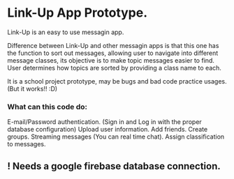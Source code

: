 # Link-Up App Prototype.

Link-Up is an easy to use messagin app.

Difference between Link-Up and other messagin apps is that this one has the function to sort out messages, allowing user to navigate into different message classes, its objective is to make topic messages easier to find. User determines how topics are sorted by providing a class name to each.

It is a school project prototype, may be bugs and bad code practice usages. (But it works!! :D)

### What can this code do:

E-mail/Password authentication. (Sign in and Log in with the proper database configuration)
Upload user information.
Add friends.
Create groups.
Streaming messages (You can real time chat).
Assign classification to messages.

## ! Needs a google firebase database connection.